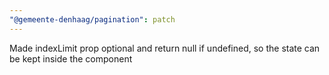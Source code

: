```yaml
---
"@gemeente-denhaag/pagination": patch
---
```


Made indexLimit prop optional and return null if undefined, so the state can be kept inside the component
